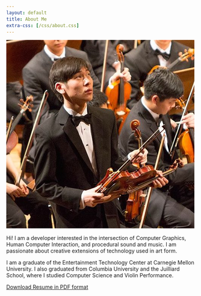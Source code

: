 ```yaml
---
layout: default
title: About Me
extra-css: [/css/about.css]
---
```


<article>
	<section id="blurb">
		<img src="/img/yujin-bartok-hall.jpg">
		<div id="about">
			<p>
			Hi! I am a developer interested in the intersection of Computer Graphics, Human Computer Interaction, and procedural sound and music. I am passionate about creative extensions of technology used in art form.
			</p>
			<p>
			I am a graduate of the Entertainment Technology Center at Carnegie Mellon University. I also graduated from Columbia
			University and the Juilliard School, where I studied Computer Science
			and Violin Performance.
			</p>
			<p>
				<a href='/downloads/yujin_resume_technical.pdf'>Download Resume in PDF format</a>
			</p>
		</div>
	</section>
</article>
